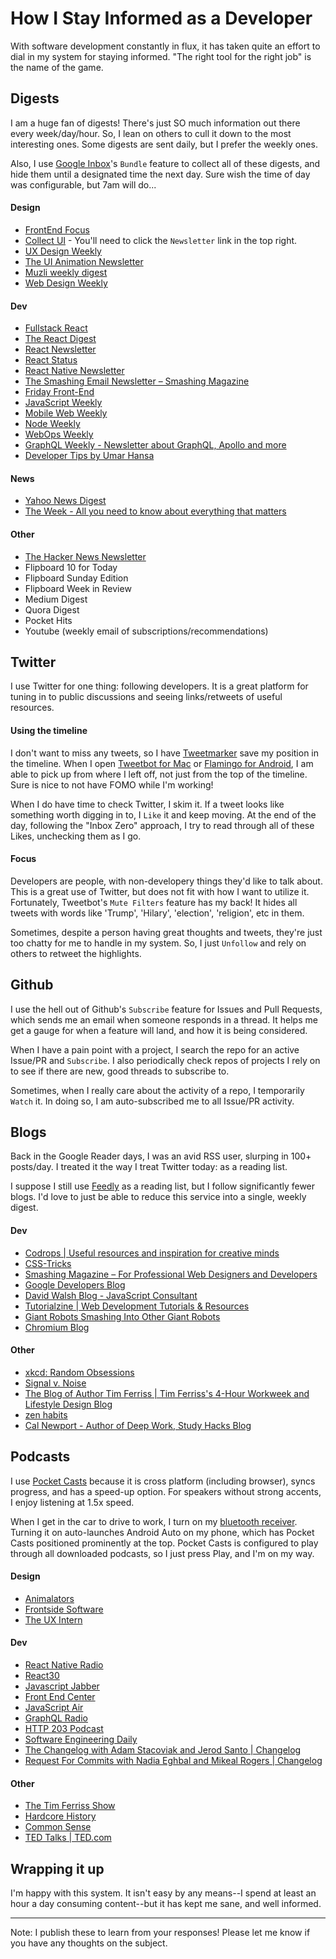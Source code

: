 # How I Stay Informed as a Developer
With software development constantly in flux, it has taken quite an effort to dial in my system for staying informed. "The right tool for the right job" is the name of the game.

## Digests
I am a huge fan of digests! There's just SO much information out there every week/day/hour. So, I lean on others to cull it down to the most interesting ones. Some digests are sent daily, but I prefer the weekly ones.

Also, I use [Google Inbox](https://inbox.google.com/)'s `Bundle` feature to collect all of these digests, and hide them until a designated time the next day. Sure wish the time of day was configurable, but 7am will do...

#### Design
- [FrontEnd Focus](http://frontendfocus.co/)
- [Collect UI](http://collectui.com/) - You'll need to click the `Newsletter` link in the top right.
- [UX Design Weekly](http://uxdesignweekly.com/)
- [The UI Animation Newsletter](http://uianimationnewsletter.com/)
- [Muzli weekly digest](https://muz.li/subscribe/)
- [Web Design Weekly](https://web-design-weekly.com/)

#### Dev
- [Fullstack React](http://newsletter.fullstackreact.com/)
- [The React Digest](https://www.getrevue.co/profile/the-react-digest)
- [React Newsletter](http://reactjsnewsletter.com/)
- [React Status](https://react.statuscode.com/)
- [React Native Newsletter](http://reactnative.cc/)
- [The Smashing Email Newsletter – Smashing Magazine](https://www.smashingmagazine.com/the-smashing-newsletter/)
- [Friday Front-End](http://fridayfrontend.com/)
- [JavaScript Weekly](http://javascriptweekly.com/)
- [Mobile Web Weekly](https://mobilewebweekly.com/)
- [Node Weekly](http://nodeweekly.com/)
- [WebOps Weekly](https://webopsweekly.com/)
- [GraphQL Weekly - Newsletter about GraphQL, Apollo and more](https://graphqlweekly.com/)
- [Developer Tips by Umar Hansa](https://umaar.com/dev-tips/)

#### News
- [Yahoo News Digest](https://play.google.com/store/apps/details?id=com.yahoo.mobile.client.android.atom&hl=en)
- [The Week - All you need to know about everything that matters](http://theweek.com/)

#### Other
- [The Hacker News Newsletter](http://www.hackernewsletter.com/)
- Flipboard 10 for Today
- Flipboard Sunday Edition
- Flipboard Week in Review
- Medium Digest
- Quora Digest
- Pocket Hits
- Youtube (weekly email of subscriptions/recommendations)

## Twitter
I use Twitter for one thing: following developers. It is a great platform for tuning in to public discussions and seeing links/retweets of useful resources.

#### Using the timeline
I don't want to miss any tweets, so I have [Tweetmarker](http://tweetmarker.net/) save my position in the timeline. When I open [Tweetbot for Mac](https://tapbots.com/tweetbot/mac/) or [Flamingo for Android](https://play.google.com/store/apps/details?id=com.samruston.twitter&hl=en), I am able to pick up from where I left off, not just from the top of the timeline. Sure is nice to not have FOMO while I'm working!

When I do have time to check Twitter, I skim it. If a tweet looks like something worth digging in to, I `Like` it and keep moving. At the end of the day, following the "Inbox Zero" approach, I try to read through all of these Likes, unchecking them as I go.

#### Focus
Developers are people, with non-developery things they'd like to talk about. This is a great use of Twitter, but does not fit with how I want to utilize it. Fortunately, Tweetbot's `Mute Filters` feature has my back! It hides all tweets with words like 'Trump', 'Hilary', 'election', 'religion', etc in them.

Sometimes, despite a person having great thoughts and tweets, they're just too chatty for me to handle in my system. So, I just `Unfollow` and rely on others to retweet the highlights.

## Github
I use the hell out of Github's `Subscribe` feature for Issues and Pull Requests, which sends me an email when someone responds in a thread. It helps me get a gauge for when a feature will land, and how it is being considered.

When I have a pain point with a project, I search the repo for an active Issue/PR and `Subscribe`. I also periodically check repos of projects I rely on to see if there are new, good threads to subscribe to.

Sometimes, when I really care about the activity of a repo, I temporarily `Watch` it. In doing so, I am auto-subscribed me to all Issue/PR activity.

## Blogs
Back in the Google Reader days, I was an avid RSS user, slurping in 100+ posts/day. I treated it the way I treat Twitter today: as a reading list.

I suppose I still use [Feedly](https://feedly.com/) as a reading list, but I follow significantly fewer blogs. I'd love to just be able to reduce this service into a single, weekly digest.

#### Dev
- [Codrops | Useful resources and inspiration for creative minds](https://tympanus.net/codrops/)
- [CSS-Tricks](https://css-tricks.com/)
- [Smashing Magazine – For Professional Web Designers and Developers](https://www.smashingmagazine.com/)
- [Google Developers Blog](https://developers.googleblog.com/)
- [David Walsh Blog - JavaScript Consultant](https://davidwalsh.name/)
- [Tutorialzine | Web Development Tutorials & Resources](http://tutorialzine.com/)
- [Giant Robots Smashing Into Other Giant Robots](https://robots.thoughtbot.com/)
- [Chromium Blog](https://blog.chromium.org/)

#### Other
- [xkcd: Random Obsessions](https://xkcd.com/)
- [Signal v. Noise](https://m.signalvnoise.com/)
- [The Blog of Author Tim Ferriss | Tim Ferriss's 4-Hour Workweek and Lifestyle Design Blog](http://tim.blog/)
- [zen habits](https://zenhabits.net/)
- [Cal Newport - Author of Deep Work, Study Hacks Blog](http://calnewport.com/)

## Podcasts
I use [Pocket Casts](http://www.shiftyjelly.com/pocketcasts/) because it is cross platform (including browser), syncs progress, and has a speed-up option. For speakers without strong accents, I enjoy listening at 1.5x speed.

When I get in the car to drive to work, I turn on my [bluetooth receiver](https://www.amazon.com/gp/product/B00MJMV0GU/ref=oh_aui_search_detailpage?ie=UTF8&psc=1). Turning it on auto-launches Android Auto on my phone, which has Pocket Casts positioned prominently at the top. Pocket Casts is configured to play through all downloaded podcasts, so I just press Play, and I'm on my way.

#### Design
- [Animalators](http://animalators.com/)
- [Frontside Software](http://frontside.io/)
- [The UX Intern](http://theuxintern.com/)

#### Dev
- [React Native Radio](https://devchat.tv/react-native-radio)
- [React30](https://react30.com/)
- [Javascript Jabber](https://devchat.tv/js-jabber//)
- [Front End Center](http://fec.fyi/)
- [JavaScript Air](http://javascriptair.podbean.com/)
- [GraphQL Radio](https://graphqlradio.com/)
- [HTTP 203 Podcast](https://developers.google.com/web/shows/http203/podcast/)
- [Software Engineering Daily](https://softwareengineeringdaily.com/)
- [The Changelog with Adam Stacoviak and Jerod Santo | Changelog](https://changelog.com/podcast)
- [Request For Commits with Nadia Eghbal and Mikeal Rogers | Changelog](https://changelog.com/rfc)

#### Other
- [The Tim Ferriss Show](http://tim.blog/podcast/)
- [Hardcore History](http://www.dancarlin.com/hardcore-history-series/)
- [Common Sense](http://www.dancarlin.com/common-sense-home-landing-page/)
- [TED Talks | TED.com](https://www.ted.com/talks)

## Wrapping it up
I'm happy with this system. It isn't easy by any means--I spend at least an hour a day consuming content--but it has kept me sane, and well informed.

---

Note: I publish these to learn from your responses! Please let me know if you have any thoughts on the subject.
